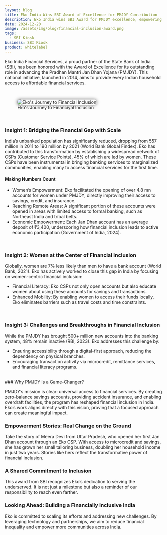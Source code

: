 ```yaml
---
layout: blog
title: Eko India Wins SBI Award of Excellence for PMJDY Contribution
description: Eko India wins SBI Award for PMJDY excellence, empowering women, reaching underserved areas, and driving financial inclusion with innovative solutions.
date: 2024-12-20
image: /assets/img/blog/financial-inclusion-award.png
tags:
  - SBI Kiosk
business: SBI Kiosk
product: whitelabel
---
```



Eko India Financial Services, a proud partner of the State Bank of India (SBI), has been honored with the Award of Excellence for its outstanding role in advancing the Pradhan Mantri Jan Dhan Yojana (PMJDY). This national initiative, launched in 2014, aims to provide every Indian household access to affordable financial services.

<br>
<figure>
  <img src="/assets/img/blog/financial-inclusion.png" alt="Eko's Journey to Financial Inclusion" style="max-width:600px;box-shadow:0px 0px 12px 0px rgba(0,0,0,0.6);border-radius:6px;">
  <figcaption>Eko's Journey to Financiyal Inclusion</figcaption>
</figure>

<br>

### Insight 1: Bridging the Financial Gap with Scale

India’s unbanked population has significantly reduced, dropping from 557 million in 2011 to 190 million by 2021 (World Bank Global Findex). Eko has contributed to this transformation by establishing a widespread network of CSPs (Customer Service Points), 45% of which are led by women. These CSPs have been instrumental in bringing banking services to marginalized communities, enabling many to access financial services for the first time.

#### Making Numbers Count

* Women’s Empowerment: Eko facilitated the opening of over 4.8 mn accounts for women under PMJDY, directly improving their access to savings, credit, and insurance.
* Reaching Remote Areas: A significant portion of these accounts were opened in areas with limited access to formal banking, such as Northeast India and tribal belts.
* Economic Empowerment: Each Jan Dhan account has an average deposit of ₹3,400, underscoring how financial inclusion leads to active economic participation (Government of India, 2024).

<br>

### Insight 2: Women at the Center of Financial Inclusion

Globally, women are 7% less likely than men to have a bank account (World Bank, 2021). Eko has actively worked to close this gap in India by focusing on women-centric financial inclusion:

*	Financial Literacy: Eko CSPs not only open accounts but also educate women about using these accounts for savings and transactions.
*	Enhanced Mobility: By enabling women to access their funds locally, Eko eliminates barriers such as travel costs and time constraints.

<br>

### Insight 3: Challenges and Breakthroughs in Financial Inclusion

While the PMJDY has brought 500+ million new accounts into the banking system, 48% remain inactive (RBI, 2023). Eko addresses this challenge by:
*	Ensuring accessibility through a digital-first approach, reducing the dependency on physical branches.
*	Encouraging transaction activity via microcredit, remittance services, and financial literacy programs.

<br>
### Why PMJDY is a Game-Changer?

PMJDY’s mission is clear: universal access to financial services. By creating zero-balance savings accounts, providing accident insurance, and enabling overdraft facilities, the program has reshaped financial inclusion in India. Eko’s work aligns directly with this vision, proving that a focused approach can create meaningful impact.
<br>


### Empowerment Stories: Real Change on the Ground

Take the story of Meera Devi from Uttar Pradesh, who opened her first Jan Dhan account through an Eko CSP. With access to microcredit and savings, she has grown her small tailoring business, doubling her household income in just two years. Stories like hers reflect the transformative power of financial inclusion.
<br>

### A Shared Commitment to Inclusion
This award from SBI recognizes Eko’s dedication to serving the underserved. It is not just a milestone but also a reminder of our responsibility to reach even farther.
<br>

### Looking Ahead: Building a Financially Inclusive India
Eko is committed to scaling its efforts and addressing new challenges. By leveraging technology and partnerships, we aim to reduce financial inequality and empower more communities across India.
